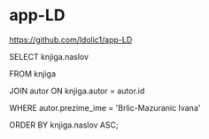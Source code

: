 # app-LD
https://github.com/ldolic1/app-LD

SELECT knjiga.naslov

FROM knjiga

JOIN autor ON knjiga.autor = autor.id

WHERE autor.prezime_ime = 'Brlic-Mazuranic Ivana'

ORDER BY knjiga.naslov ASC;
